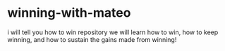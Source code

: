 # winning-with-mateo
i will tell you how to win repository
we will learn how to win, how to keep winning, and how to sustain the gains made from winning!
